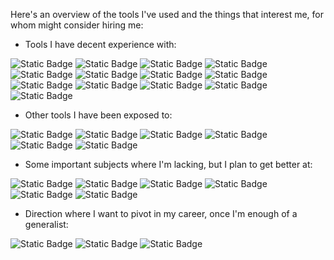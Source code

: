 Here's an overview of the tools I've used and the things that interest me, for whom might consider hiring me:


- Tools I have decent experience with:

![Static Badge](https://img.shields.io/badge/AWS%20Lambda-FF9900?style=for-the-badge&logo=awslambda&logoColor=white) ![Static Badge](https://img.shields.io/badge/DynamoDB-4053D6?style=for-the-badge&logo=amazondynamodb&logoColor=white) ![Static Badge](https://img.shields.io/badge/S3-569A31?style=for-the-badge&logo=amazons3&logoColor=white) ![Static Badge](https://img.shields.io/badge/Api%20Gateway-FF4F8B?style=for-the-badge&logo=amazonapigateway&logoColor=white) ![Static Badge](https://img.shields.io/badge/Fargate-FF9900?style=for-the-badge&logo=awsfargate&logoColor=white) ![Static Badge](https://img.shields.io/badge/EC2-FF9900?style=for-the-badge&logo=amazonec2&logoColor=white) ![Static Badge](https://img.shields.io/badge/SQS-FF4F8B?style=for-the-badge&logo=amazonsqs&logoColor=white) ![Static Badge](https://img.shields.io/badge/Step%20Functions-FF4F8B?style=for-the-badge&logoColor=white) ![Static Badge](https://img.shields.io/badge/AWS%20CDK-FF9900?style=for-the-badge) ![Static Badge](https://img.shields.io/badge/Linux-white?style=for-the-badge&logo=linux&logoColor=black) ![Static Badge](https://img.shields.io/badge/Docker-2496ED?style=for-the-badge&logo=docker&logoColor=white) ![Static Badge](https://img.shields.io/badge/Python-3776AB?style=for-the-badge&logo=python&logoColor=white) ![Static Badge](https://img.shields.io/badge/Pandas-150458?style=for-the-badge&logo=pandas&logoColor=white)

- Other tools I have been exposed to:

![Static Badge](https://img.shields.io/badge/Julia-9558B2?style=for-the-badge&logo=Julia&logoColor=white) ![Static Badge](https://img.shields.io/badge/Go-00ADD8?style=for-the-badge&logo=Go&logoColor=white) ![Static Badge](https://img.shields.io/badge/Tensorflow-FF6F00?style=for-the-badge&logo=Tensorflow&logoColor=white) ![Static Badge](https://img.shields.io/badge/scikit--learn-F7931E?style=for-the-badge&logo=scikit-learn&logoColor=white) ![Static Badge](https://img.shields.io/badge/flutter-02569b?style=for-the-badge&logo=flutter&logoColor=white) ![Static Badge](https://img.shields.io/badge/SPA%20frameworks-3178C6?style=for-the-badge)

- Some important subjects where I'm lacking, but I plan to get better at:

![Static Badge](https://img.shields.io/badge/SQL-white?style=for-the-badge) ![Static Badge](https://img.shields.io/badge/Mathematics-white?style=for-the-badge) ![Static Badge](https://img.shields.io/badge/Networking-white?style=for-the-badge) ![Static Badge](https://img.shields.io/badge/Computer%20Architecture-white?style=for-the-badge) ![Static Badge](https://img.shields.io/badge/Typescript-3178C6?style=for-the-badge&logo=typescript&logoColor=white) ![Static Badge](https://img.shields.io/badge/Low%20Level%20Languages-white?style=for-the-badge)

- Direction where I want to pivot in my career, once I'm enough of a generalist:
  
![Static Badge](https://img.shields.io/badge/Machine%20Learning%20for%20Robotics-white?style=for-the-badge) ![Static Badge](https://img.shields.io/badge/Functional%20Programming-white?style=for-the-badge) ![Static Badge](https://img.shields.io/badge/MLOPS-white?style=for-the-badge)

